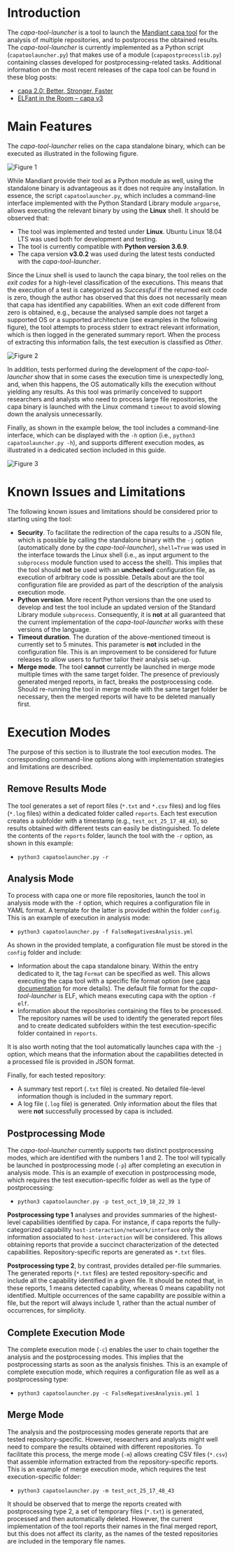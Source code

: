 # Introduction
The _capa-tool-launcher_ is a tool to launch the [Mandiant capa tool](https://www.mandiant.com/resources/capa-automatically-identify-malware-capabilities) for the analysis of multiple repositories, and to postprocess the obtained results. The _capa-tool-launcher_ is currently implemented as a Python script (`capatoolauncher.py`) that makes use of a module (`capapostprocesslib.py`) containing classes developed for postprocessing-related tasks. Additional information on the most recent releases of the capa tool can be found in these blog posts:

* [capa 2.0: Better, Stronger, Faster](https://www.mandiant.com/resources/capa-2-better-stronger-faster)
* [ELFant in the Room – capa v3](https://www.fireeye.com/blog/threat-research/2021/09/elfant-in-the-room-capa-v3.html)

# Main Features
The _capa-tool-launcher_ relies on the capa standalone binary, which can be executed as illustrated in the following figure.

![Figure 1](images/SuccessfulAnalysis.png)

While Mandiant provide their tool as a Python module as well, using the standalone binary is advantageous as it does not require any installation. In essence, the script `capatoolauncher.py`, which includes a command-line interface implemented with the Python Standard Library module `argparse`, allows executing the relevant binary by using the **Linux** shell. It should be observed that:

* The tool was implemented and tested under **Linux**. Ubuntu Linux 18.04 LTS was used both for development and testing.
* The tool is currently compatible with **Python version 3.6.9**.
* The capa version **v3.0.2** was used during the latest tests conducted with the _capa-tool-launcher_.

Since the Linux shell is used to launch the capa binary, the tool relies on the _exit codes_ for a high-level classification of the executions. This means that the execution of a test is categorized as _Successful_ if the returned exit code is zero, though the author has observed that this does not necessarily mean that capa has identified any capabilities. When an exit code different from zero is obtained, e.g., because the analysed sample does not target a supported OS or a supported architecture (see examples in the following figure), the tool attempts to process stderr to extract relevant information, which is then logged in the generated summary report. When the process of extracting this information fails, the test execution is classified as _Other_.

![Figure 2](images/UnsuccessfulAnalyses.png)

In addition, tests performed during the development of the _capa-tool-launcher_ show that in some cases the execution time is unexpectedly long, and, when this happens, the OS automatically kills the execution without yielding any results. As this tool was primarily conceived to support researchers and analysts who need to process large file repositories, the capa binary is launched with the Linux command `timeout` to avoid slowing down the analysis unnecessarily.

Finally, as shown in the example below, the tool includes a command-line interface, which can be displayed with the `-h` option (i.e., `python3 capatoolauncher.py -h`), and supports different execution modes, as illustrated in a dedicated section included in this guide.

![Figure 3](images/CapaToolLauncher.png)

# Known Issues and Limitations
The following known issues and limitations should be considered prior to starting using the tool:

* **Security**. To facilitate the redirection of the capa results to a JSON file, which is possible by calling the standalone binary with the `-j` option (automatically done by the _capa-tool-launcher_), `shell=True` was used in the interface towards the Linux shell (i.e., as input argument to the `subprocess` module function used to access the shell). This implies that the tool should **not** be used with an **unchecked** configuration file, as execution of arbitrary code is possible. Details about are the tool configuration file are provided as part of the description of the analysis execution mode.
* **Python version**. More recent Python versions than the one used to develop and test the tool include an updated version of the Standard Library module `subprocess`. Consequently, it is **not** at all guaranteed that the current implementation of the _capa-tool-launcher_ works with these versions of the language.
* **Timeout duration**. The duration of the above-mentioned timeout is currently set to 5 minutes. This parameter is **not** included in the configuration file. This is an improvement to be considered for future releases to allow users to further tailor their analysis set-up.
* **Merge mode**. The tool **cannot** currently be launched in merge mode multiple times with the same target folder. The presence of previously generated merged reports, in fact, breaks the postprocessing code. Should re-running the tool in merge mode with the same target folder be necessary, then the merged reports will have to be deleted manually first.        

# Execution Modes
The purpose of this section is to illustrate the tool execution modes. The corresponding command-line options along with implementation strategies and limitations are described.

## Remove Results Mode
The tool generates a set of report files (`*.txt` and `*.csv` files) and log files (`*.log` files) within a dedicated folder called `reports`. Each test execution creates a subfolder with a timestamp (e.g., `test_oct_25_17_48_43`), so results obtained with different tests can easily be distinguished. To delete the contents of the `reports` folder, launch the tool with the `-r` option, as shown in this example:

* `python3 capatoolauncher.py -r`  

## Analysis Mode
To process with capa one or more file repositories, launch the tool in analysis mode with the `-f` option, which requires a configuration file in YAML format. A template for the latter is provided within the folder `config`. This is an example of execution in analysis mode:

* `python3 capatoolauncher.py -f FalseNegativesAnalysis.yml`

As shown in the provided template, a configuration file must be stored in the `config` folder and include:

* Information about the capa standalone binary. Within the entry dedicated to it, the tag `Format` can be specified as well. This allows executing the capa tool with a specific file format option (see [capa documentation](https://www.mandiant.com/resources/capa-automatically-identify-malware-capabilities) for more details). The default file format for the _capa-tool-launcher_ is ELF, which means executing capa with the option `-f elf`.
* Information about the repositories containing the files to be processed. The repository names will be used to identify the generated report files and to create dedicated subfolders within the test execution-specific folder contained in `reports`.       

It is also worth noting that the tool automatically launches capa with the `-j` option, which means that the information about the capabilities detected in a processed file is provided in JSON format.

Finally, for each tested repository:

* A summary test report (`.txt` file) is created. No detailed file-level information though is included in the summary report.
* A log file (`.log` file) is generated. Only information about the files that were **not** successfully processed by capa is included.

## Postprocessing Mode
The _capa-tool-launcher_ currently supports two distinct postprocessing modes, which are identified with the numbers 1 and 2. The tool will typically be launched in postprocessing mode (`-p`) after completing an execution in analysis mode. This is an example of execution in postprocessing mode, which requires the test execution-specific folder as well as the type of postprocessing:  

* `python3 capatoolauncher.py -p test_oct_19_18_22_39 1`   

**Postprocessing type 1** analyses and provides summaries of the highest-level capabilities identified by capa. For instance, if capa reports the fully-categorized capability `host-interaction/network/interface` only the information associated to `host-interaction` will be considered. This allows obtaining reports that provide a succinct characterization of the detected capabilities. Repository-specific reports are generated as `*.txt` files.

**Postprocessing type 2**, by contrast, provides detailed per-file summaries. The generated reports (`*.txt` files) are tested repository-specific and include all the capability identified in a given file. It should be noted that, in these reports, 1 means detected capability, whereas 0 means capability not identified. Multiple occurrences of the same capability are possible within a file, but the report will always include 1, rather than the actual number of occurrences, for simplicity.       

## Complete Execution Mode
The complete execution mode (`-c`) enables the user to chain together the analysis and the postprocessing modes. This implies that the postprocessing starts as soon as the analysis finishes. This is an example of complete execution mode, which requires a configuration file as well as a postprocessing type:  

* `python3 capatoolauncher.py -c FalseNegativesAnalysis.yml 1`

## Merge Mode
The analysis and the postprocessing modes generate reports that are tested repository-specific. However, researchers and analysts might well need to compare the results obtained with different repositories. To facilitate this process, the merge mode (`-m`) allows creating CSV files (`*.csv`) that assemble information extracted from the repository-specific reports. This is an example of merge execution mode, which requires the test execution-specific folder:

* `python3 capatoolauncher.py -m test_oct_25_17_48_43`

It should be observed that to merge the reports created with postprocessing type 2, a set of temporary files (`*.txt`) is generated, processed and then automatically deleted. However, the current implementation of the tool reports their names in the final merged report, but this does not affect its clarity, as the names of the tested repositories are included in the temporary file names.    
